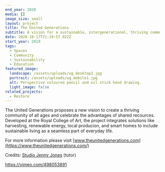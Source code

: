 ```yaml
---
end_year: 2020
media: []
image_size: small
layout: project
title: The United Generations
subtitle: A vision for a sustainable, intergenerational, thriving community.
date: 2020-10-17T21:19:57.922Z
start_year: 2019
tags:
  - Spaces
  - Community
  - Sustainability
  - Education
featured_image:
  landscape: /assets/uploads/ug_desktop2.jpg
  portrait: /assets/uploads/ug_mobile1.jpg
  alt: Perspective coloured pencil and oil stick hand drawing.
  light_image: false
related_projects:
  - Restore
---
```

The United Generations proposes a new vision to create a thriving community of all ages and celebrate the advantages of shared recources. Developed at the Royal College of Art, the project integrates solutions like harvesting, renewable energy, local producion, and smart homes to include sustainable living as a seamless part of everyday life.

For more information please visit [www.theunitedgenerations.com](https://www.theunitedgenerations.com/)

Credits: [Studio Jenny Jones](https://studiojennyjones.com/) (tutor)

[<https://vimeo.com/498053891>](https://vimeo.com/498053891)